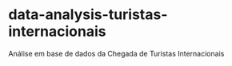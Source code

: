 # data-analysis-turistas-internacionais
Análise em base de dados da Chegada de Turistas Internacionais
